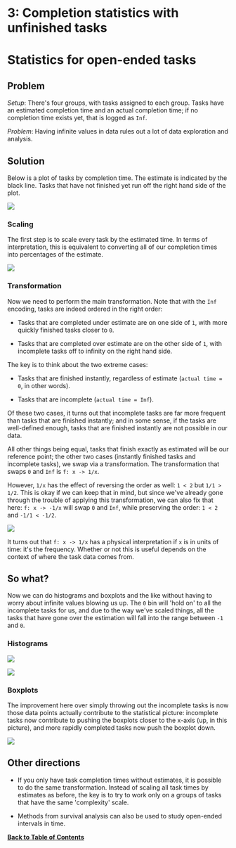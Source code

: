 3: Completion statistics with unfinished tasks
================

Statistics for open-ended tasks
===============================

Problem
-------

*Setup*: There's four groups, with tasks assigned to each group. Tasks have an estimated completion time and an actual completion time; if no completion time exists yet, that is logged as `Inf`.

*Problem*: Having infinite values in data rules out a lot of data exploration and analysis.

Solution
--------

Below is a plot of tasks by completion time. The estimate is indicated by the black line. Tasks that have not finished yet run off the right hand side of the plot.

![](03-completion-zero_files/figure-markdown_github/unnamed-chunk-1-1.png)

### Scaling

The first step is to scale every task by the estimated time. In terms of interpretation, this is equivalent to converting all of our completion times into percentages of the estimate.

![](03-completion-zero_files/figure-markdown_github/unnamed-chunk-2-1.png)

### Transformation

Now we need to perform the main transformation. Note that with the `Inf` encoding, tasks are indeed ordered in the right order:

-   Tasks that are completed under estimate are on one side of `1`, with more quickly finished tasks closer to `0`.

-   Tasks that are completed over estimate are on the other side of `1`, with incomplete tasks off to infinity on the right hand side.

The key is to think about the two extreme cases:

-   Tasks that are finished instantly, regardless of estimate (`actual time = 0`, in other words).

-   Tasks that are incomplete (`actual time = Inf`).

Of these two cases, it turns out that incomplete tasks are far more frequent than tasks that are finished instantly; and in some sense, if the tasks are well-defined enough, tasks that are finished instantly are not possible in our data.

All other things being equal, tasks that finish exactly as estimated will be our reference point; the other two cases (instantly finished tasks and incomplete tasks), we swap via a transformation. The transformation that swaps `0` and `Inf` is `f: x -> 1/x`.

However, `1/x` has the effect of reversing the order as well: `1 < 2` but `1/1 > 1/2`. This is okay if we can keep that in mind, but since we've already gone through the trouble of applying this transformation, we can also fix that here: `f: x -> -1/x` will swap `0` and `Inf`, while preserving the order: `1 < 2` and `-1/1 < -1/2`.

![](03-completion-zero_files/figure-markdown_github/unnamed-chunk-3-1.png)

It turns out that `f: x -> 1/x` has a physical interpretation if `x` is in units of time: it's the frequency. Whether or not this is useful depends on the context of where the task data comes from.

So what?
--------

Now we can do histograms and boxplots and the like without having to worry about infinite values blowing us up. The `0` bin will 'hold on' to all the incomplete tasks for us, and due to the way we've scaled things, all the tasks that have gone over the estimation will fall into the range between `-1` and `0`.

### Histograms

![](03-completion-zero_files/figure-markdown_github/unnamed-chunk-4-1.png)

![](03-completion-zero_files/figure-markdown_github/unnamed-chunk-5-1.png)

### Boxplots

The improvement here over simply throwing out the incomplete tasks is now those data points actually contribute to the statistical picture: incomplete tasks now contribute to pushing the boxplots closer to the x-axis (up, in this picture), and more rapidly completed tasks now push the boxplot down.

![](03-completion-zero_files/figure-markdown_github/unnamed-chunk-6-1.png)

Other directions
----------------

-   If you only have task completion times without estimates, it is possible to do the same transformation. Instead of scaling all task times by estimates as before, the key is to try to work only on a groups of tasks that have the same 'complexity' scale.

-   Methods from survival analysis can also be used to study open-ended intervals in time.

[**Back to Table of Contents**](https://github.com/larryfenn/Testing-GitHub-Markdown)
